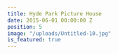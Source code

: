 ```yaml
---
title: Hyde Park Picture House
date: 2015-06-01 00:00:00 Z
position: 5
image: "/uploads/Untitled-10.jpg"
is_featured: true
---
```


